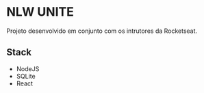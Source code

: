 # NLW UNITE
Projeto desenvolvido em conjunto com os intrutores da Rocketseat.

## Stack
- NodeJS
- SQLite
- React

